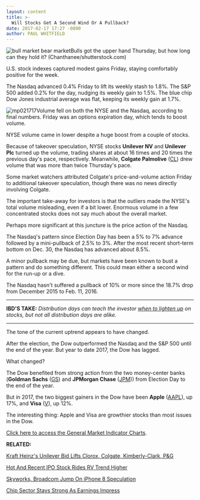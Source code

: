 ```yaml
---
layout: content
title: >-
  Will Stocks Get A Second Wind Or A Pullback?
date: 2017-02-17 17:27 -0800
author: PAUL WHITFIELD
---
```






![bull market bear market](https://www.investors.com/wp-content/uploads/2017/01/BullBear-shutterstock.jpg)Bulls got the upper hand Thursday, but how long can they hold it? (Chanthanee/shutterstock.com)









U.S. stock indexes captured modest gains Friday, staying comfortably positive for the week.


The Nasdaq advanced 0.4% Friday to lift its weekly stash to 1.8%. The S&P 500 added 0.2% for the day, nudging its weekly gain to 1.5%. The blue chip Dow Jones industrial average was flat, keeping its weekly gain at 1.7%.


![mp021717](https://www.investors.com/wp-content/uploads/2017/02/MP021717.png)Volume fell on both the NYSE and the Nasdaq, according to final numbers. Friday was an options expiration day, which tends to boost volume.


NYSE volume came in lower despite a huge boost from a couple of stocks.


Because of takeover speculation, NYSE stocks **Unilever NV** and **Unilever Plc** turned up the volume, trading shares at about 16 times and 20 times the previous day's pace, respectively. Meanwhile, **Colgate Palmolive** ([CL](https://research.investors.com/quote.aspx?symbol=CL)) drew volume that was more than twice Thursday's pace.


Some market watchers attributed Colgate's price-and-volume action Friday to additional takeover speculation, though there was no news directly involving Colgate.


The important take-away for investors is that the outliers made the NYSE's total volume misleading, even if a bit lower. Enormous volume in a few concentrated stocks does not say much about the overall market.


Perhaps more significant at this juncture is the price action of the Nasdaq.


The Nasdaq's pattern since Election Day has been a 5% to 7% advance followed by a mini-pullback of 2.5% to 3%. After the most recent short-term bottom on Dec. 30, the Nasdaq has advanced about 8.5%.


A minor pullback may be due, but markets have been known to bust a pattern and do something different. This could mean either a second wind for the run-up or a dive.


The Nasdaq hasn't suffered a pullback of 10% or more since the 18.7% drop from December 2015 to Feb. 11, 2016.




---


**IBD'S TAKE:** *Distribution days can teach the investor [when to lighten up](https://www.investors.com/how-to-invest/investors-corner/distribution-days-in-stock-indexes-come-in-different-shapes-and-sizes/) on stocks, but not all distribution days are alike.*




---


The tone of the current uptrend appears to have changed.


After the election, the Dow outperformed the Nasdaq and the S&P 500 until the end of the year. But year to date 2017, the Dow has lagged.


What changed?


The Dow benefited from strong action from the two money-center banks (**Goldman Sachs** ([GS](https://research.investors.com/quote.aspx?symbol=GS)) and **JPMorgan Chase** ([JPM](https://research.investors.com/quote.aspx?symbol=JPM))) from Election Day to the end of the year.


But in 2017, the two biggest gainers in the Dow have been **Apple** ([AAPL](https://research.investors.com/quote.aspx?symbol=AAPL)), up 17%, and **Visa** ([V](https://research.investors.com/quote.aspx?symbol=V)), up 12%.


The interesting thing: Apple and Visa are growthier stocks than most issues in the Dow.


[Click here to access the General Market Indicator Charts](https://www.investors.com/wp-content/uploads/2017/02/GMI_022017.pdf).


**RELATED:**


[Kraft Heinz's Unilever Bid Lifts Clorox, Colgate, Kimberly-Clark, P&G](https://www.investors.com/news/kraft-heinzs-unilever-bid-lifts-clorox-colgate-kimberly-clark-pg/)


[Hot And Recent IPO Stock Rides RV Trend Higher](https://www.investors.com/stock-lists/stock-spotlight/hot-recent-ipo-stock-rides-rv-trend/)


[Skyworks, Broadcom Jump On iPhone 8 Speculation](https://www.investors.com/news/technology/broadcom-skyworks-jump-on-iphone-8-speculation/)


[Chip Sector Stays Strong As Earnings Impress](https://www.investors.com/stock-lists/ibd-50/chip-sector-remains-strong-as-recent-earnings-impress/)





